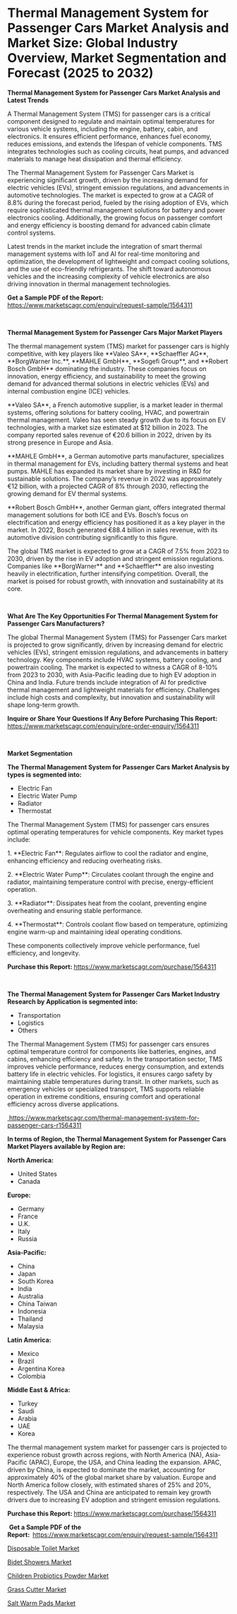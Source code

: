 <p><h1>Thermal Management System for Passenger Cars Market Analysis and Market Size: Global Industry Overview, Market Segmentation and Forecast (2025 to 2032)</h1></p><p><strong>Thermal Management System for Passenger Cars Market Analysis and Latest Trends</strong></p>
<p><p>A Thermal Management System (TMS) for passenger cars is a critical component designed to regulate and maintain optimal temperatures for various vehicle systems, including the engine, battery, cabin, and electronics. It ensures efficient performance, enhances fuel economy, reduces emissions, and extends the lifespan of vehicle components. TMS integrates technologies such as cooling circuits, heat pumps, and advanced materials to manage heat dissipation and thermal efficiency.</p><p>The Thermal Management System for Passenger Cars Market is experiencing significant growth, driven by the increasing demand for electric vehicles (EVs), stringent emission regulations, and advancements in automotive technologies. The market is expected to grow at a CAGR of 8.8% during the forecast period, fueled by the rising adoption of EVs, which require sophisticated thermal management solutions for battery and power electronics cooling. Additionally, the growing focus on passenger comfort and energy efficiency is boosting demand for advanced cabin climate control systems.</p><p>Latest trends in the market include the integration of smart thermal management systems with IoT and AI for real-time monitoring and optimization, the development of lightweight and compact cooling solutions, and the use of eco-friendly refrigerants. The shift toward autonomous vehicles and the increasing complexity of vehicle electronics are also driving innovation in thermal management technologies.</p></p>
<p><strong>Get a Sample PDF of the Report:&nbsp;</strong> <a href="https://www.marketscagr.com/enquiry/request-sample/1564311?utm_campaign=2014&utm_medium=2&utm_source=Github&utm_content=ia&utm_term=23012025&utm_id=thermal-management-system-for-passenger-cars">https://www.marketscagr.com/enquiry/request-sample/1564311</a></p>
<p>&nbsp;</p>
<p><strong>Thermal Management System for Passenger Cars Major Market Players</strong></p>
<p><p>The thermal management system (TMS) market for passenger cars is highly competitive, with key players like **Valeo SA**, **Schaeffler AG**, **BorgWarner Inc.**, **MAHLE GmbH**, **Sogefi Group**, and **Robert Bosch GmbH** dominating the industry. These companies focus on innovation, energy efficiency, and sustainability to meet the growing demand for advanced thermal solutions in electric vehicles (EVs) and internal combustion engine (ICE) vehicles.</p><p>**Valeo SA**, a French automotive supplier, is a market leader in thermal systems, offering solutions for battery cooling, HVAC, and powertrain thermal management. Valeo has seen steady growth due to its focus on EV technologies, with a market size estimated at $12 billion in 2023. The company reported sales revenue of €20.6 billion in 2022, driven by its strong presence in Europe and Asia.</p><p>**MAHLE GmbH**, a German automotive parts manufacturer, specializes in thermal management for EVs, including battery thermal systems and heat pumps. MAHLE has expanded its market share by investing in R&D for sustainable solutions. The company’s revenue in 2022 was approximately €12 billion, with a projected CAGR of 8% through 2030, reflecting the growing demand for EV thermal systems.</p><p>**Robert Bosch GmbH**, another German giant, offers integrated thermal management solutions for both ICE and EVs. Bosch’s focus on electrification and energy efficiency has positioned it as a key player in the market. In 2022, Bosch generated €88.4 billion in sales revenue, with its automotive division contributing significantly to this figure.</p><p>The global TMS market is expected to grow at a CAGR of 7.5% from 2023 to 2030, driven by the rise in EV adoption and stringent emission regulations. Companies like **BorgWarner** and **Schaeffler** are also investing heavily in electrification, further intensifying competition. Overall, the market is poised for robust growth, with innovation and sustainability at its core.</p></p>
<p>&nbsp;</p>
<p><strong>What Are The Key Opportunities For Thermal Management System for Passenger Cars Manufacturers?</strong></p>
<p><p>The global Thermal Management System (TMS) for Passenger Cars market is projected to grow significantly, driven by increasing demand for electric vehicles (EVs), stringent emission regulations, and advancements in battery technology. Key components include HVAC systems, battery cooling, and powertrain cooling. The market is expected to witness a CAGR of 8-10% from 2023 to 2030, with Asia-Pacific leading due to high EV adoption in China and India. Future trends include integration of AI for predictive thermal management and lightweight materials for efficiency. Challenges include high costs and complexity, but innovation and sustainability will shape long-term growth.</p></p>
<p><strong>Inquire or Share Your Questions If Any Before Purchasing This Report:</strong> <a href="https://www.marketscagr.com/enquiry/pre-order-enquiry/1564311?utm_campaign=2014&utm_medium=2&utm_source=Github&utm_content=ia&utm_term=23012025&utm_id=thermal-management-system-for-passenger-cars">https://www.marketscagr.com/enquiry/pre-order-enquiry/1564311</a></p>
<p>&nbsp;</p>
<p><strong>Market Segmentation</strong></p>
<p><strong>The Thermal Management System for Passenger Cars Market Analysis by types is segmented into:</strong></p>
<p><ul><li>Electric Fan</li><li>Electric Water Pump</li><li>Radiator</li><li>Thermostat</li></ul></p>
<p><p>The Thermal Management System (TMS) for passenger cars ensures optimal operating temperatures for vehicle components. Key market types include:  </p><p>1. **Electric Fan**: Regulates airflow to cool the radiator and engine, enhancing efficiency and reducing overheating risks.  </p><p>2. **Electric Water Pump**: Circulates coolant through the engine and radiator, maintaining temperature control with precise, energy-efficient operation.  </p><p>3. **Radiator**: Dissipates heat from the coolant, preventing engine overheating and ensuring stable performance.  </p><p>4. **Thermostat**: Controls coolant flow based on temperature, optimizing engine warm-up and maintaining ideal operating conditions.  </p><p>These components collectively improve vehicle performance, fuel efficiency, and longevity.</p></p>
<p><strong>Purchase this Report:&nbsp;</strong><a href="https://www.marketscagr.com/purchase/1564311?utm_campaign=2014&utm_medium=2&utm_source=Github&utm_content=ia&utm_term=23012025&utm_id=thermal-management-system-for-passenger-cars">https://www.marketscagr.com/purchase/1564311</a></p>
<p>&nbsp;</p>
<p><strong>The Thermal Management System for Passenger Cars Market Industry Research by Application is segmented into:</strong></p>
<p><ul><li>Transportation</li><li>Logistics</li><li>Others</li></ul></p>
<p><p>The Thermal Management System (TMS) for passenger cars ensures optimal temperature control for components like batteries, engines, and cabins, enhancing efficiency and safety. In the transportation sector, TMS improves vehicle performance, reduces energy consumption, and extends battery life in electric vehicles. For logistics, it ensures cargo safety by maintaining stable temperatures during transit. In other markets, such as emergency vehicles or specialized transport, TMS supports reliable operation in extreme conditions, ensuring comfort and operational efficiency across diverse applications.</p></p>
<p><a href="https://www.marketscagr.com/thermal-management-system-for-passenger-cars-r1564311?utm_campaign=2014&utm_medium=2&utm_source=Github&utm_content=ia&utm_term=23012025&utm_id=thermal-management-system-for-passenger-cars">&nbsp;https://www.marketscagr.com/thermal-management-system-for-passenger-cars-r1564311</a></p>
<p><strong>In terms of Region, the Thermal Management System for Passenger Cars Market Players available by Region are:</strong></p>
<p>
    <p> <strong> North America: </strong>
        <ul>
            <li>United States</li>
            <li>Canada</li>
        </ul>
        </p> 
    <p> <strong> Europe: </strong>
        <ul>
            <li>Germany</li>
            <li>France</li>
            <li>U.K.</li>
            <li>Italy</li>
            <li>Russia</li>
        </ul>
        </p> 
    <p> <strong> Asia-Pacific: </strong>
        <ul>
            <li>China</li>
            <li>Japan</li>
            <li>South Korea</li>
            <li>India</li>
            <li>Australia</li>
            <li>China Taiwan</li>
            <li>Indonesia</li>
            <li>Thailand</li>
            <li>Malaysia</li>
        </ul>
        </p> 
    <p> <strong> Latin America: </strong>
        <ul>
            <li>Mexico</li>
            <li>Brazil</li>
            <li>Argentina Korea</li>
            <li>Colombia</li>
        </ul>
        </p> 
    <p> <strong> Middle East & Africa: </strong>
        <ul>
            <li>Turkey</li>
            <li>Saudi</li>
            <li>Arabia</li>
            <li>UAE</li>
            <li>Korea</li>
        </ul>
    </p>
    </p>
<p><p>The thermal management system market for passenger cars is projected to experience robust growth across regions, with North America (NA), Asia-Pacific (APAC), Europe, the USA, and China leading the expansion. APAC, driven by China, is expected to dominate the market, accounting for approximately 40% of the global market share by valuation. Europe and North America follow closely, with estimated shares of 25% and 20%, respectively. The USA and China are anticipated to remain key growth drivers due to increasing EV adoption and stringent emission regulations.</p></p>
<p><strong>Purchase this Report: </strong><a href="https://www.marketscagr.com/purchase/1564311?utm_campaign=2014&utm_medium=2&utm_source=Github&utm_content=ia&utm_term=23012025&utm_id=thermal-management-system-for-passenger-cars">https://www.marketscagr.com/purchase/1564311</a></p>
<p>&nbsp;<strong>Get a Sample PDF of the Report:&nbsp;&nbsp;</strong><a href="https://www.marketscagr.com/enquiry/request-sample/1564311?utm_campaign=2014&utm_medium=2&utm_source=Github&utm_content=ia&utm_term=23012025&utm_id=thermal-management-system-for-passenger-cars">https://www.marketscagr.com/enquiry/request-sample/1564311</a></p>
<p><strong></strong></p>
<p><p><a href="https://www.linkedin.com/pulse/disposable-toilet-market-size-expected-grow-cagr-71-from-jnwse?utm_campaign=2014&utm_medium=2&utm_source=Github&utm_content=ia&utm_term=23012025&utm_id=thermal-management-system-for-passenger-cars">Disposable Toilet Market</a></p><p><a href="https://www.linkedin.com/pulse/bidet-showers-research-report-industry-development-estimated-wwc8c?utm_campaign=2014&utm_medium=2&utm_source=Github&utm_content=ia&utm_term=23012025&utm_id=thermal-management-system-for-passenger-cars">Bidet Showers Market</a></p><p><a href="https://www.linkedin.com/pulse/informative-market-research-report-children-probiotics-tvhoc?utm_campaign=2014&utm_medium=2&utm_source=Github&utm_content=ia&utm_term=23012025&utm_id=thermal-management-system-for-passenger-cars">Children Probiotics Powder Market</a></p><p><a href="https://www.linkedin.com/pulse/grass-cutter-market-size-expanding-cagr-55-period-2025-twape?utm_campaign=2014&utm_medium=2&utm_source=Github&utm_content=ia&utm_term=23012025&utm_id=thermal-management-system-for-passenger-cars">Grass Cutter Market</a></p><p><a href="https://www.linkedin.com/pulse/comprehensive-analysis-salt-warm-pads-market-growth-study-5f1ce?utm_campaign=2014&utm_medium=2&utm_source=Github&utm_content=ia&utm_term=23012025&utm_id=thermal-management-system-for-passenger-cars">Salt Warm Pads Market</a></p></p>